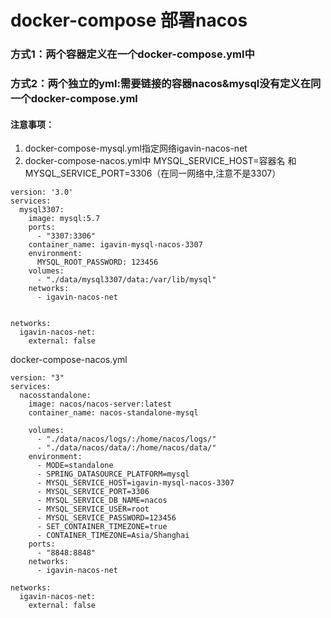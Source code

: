 # docker-compose 部署nacos

### 方式1：两个容器定义在一个docker-compose.yml中


### 方式2：两个独立的yml:需要链接的容器nacos&mysql没有定义在同一个docker-compose.yml

#### 注意事项：

1. docker-compose-mysql.yml指定网络igavin-nacos-net
1. docker-compose-nacos.yml中 MYSQL_SERVICE_HOST=容器名 和 MYSQL_SERVICE_PORT=3306（在同一网络中,注意不是3307）



```
version: '3.0'
services:
  mysql3307:
    image: mysql:5.7
    ports:
      - "3307:3306"
    container_name: igavin-mysql-nacos-3307
    environment:
      MYSQL_ROOT_PASSWORD: 123456
    volumes:
      - "./data/mysql3307/data:/var/lib/mysql"
    networks:
      - igavin-nacos-net


networks:
  igavin-nacos-net:
    external: false
```
docker-compose-nacos.yml

```
version: "3"
services:
  nacosstandalone:
    image: nacos/nacos-server:latest
    container_name: nacos-standalone-mysql

    volumes:
      - "./data/nacos/logs/:/home/nacos/logs/"
      - "./data/nacos/data/:/home/nacos/data/"
    environment:
      - MODE=standalone
      - SPRING_DATASOURCE_PLATFORM=mysql
      - MYSQL_SERVICE_HOST=igavin-mysql-nacos-3307
      - MYSQL_SERVICE_PORT=3306
      - MYSQL_SERVICE_DB_NAME=nacos
      - MYSQL_SERVICE_USER=root
      - MYSQL_SERVICE_PASSWORD=123456
      - SET_CONTAINER_TIMEZONE=true
      - CONTAINER_TIMEZONE=Asia/Shanghai
    ports:
      - "8848:8848"
    networks:
      - igavin-nacos-net

networks:
  igavin-nacos-net:
    external: false
```